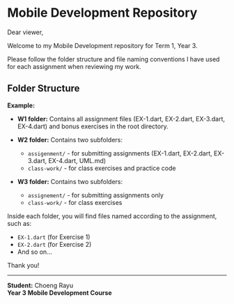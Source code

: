 # Mobile Development Repository

Dear viewer,

Welcome to my Mobile Development repository for Term 1, Year 3.

Please follow the folder structure and file naming conventions I have used for each assignment when reviewing my work.

## Folder Structure

**Example:**

- **W1 folder:** Contains all assignment files (EX-1.dart, EX-2.dart, EX-3.dart, EX-4.dart) and bonus exercises in the root directory.

- **W2 folder:** Contains two subfolders:
  - `assigenment/` - for submitting assignments (EX-1.dart, EX-2.dart, EX-3.dart, EX-4.dart, UML.md)
  - `class-work/` - for class exercises and practice code

- **W3 folder:** Contains two subfolders:
  - `assignement/` - for submitting assignments only
  - `class-work/` - for class exercises

Inside each folder, you will find files named according to the assignment, such as:
- `EX-1.dart` (for Exercise 1)
- `EX-2.dart` (for Exercise 2)
- And so on...

Thank you!

---

**Student:** Choeng Rayu  
**Year 3 Mobile Development Course**
